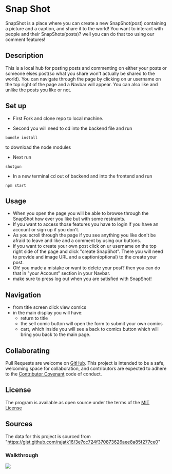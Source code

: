 # Snap Shot

SnapShot is a place where you can create a new SnapShot(post) containing a picture and a caption, and share it to the world! You want to interact with people and their SnapShots(posts)? well you can do that too using our comment features!

## Description

This is a local hub for posting posts and commenting on either your posts or someone elses post(so what you share won't actually be shared to the world). You can navigate through the page by clicking on ur username on the top right of the page and a Navbar will appear. You can also like and unlike the posts you like or not. 

## Set up

* First Fork and clone repo to local machine.

* Second you will need to cd into the backend file and run 
```
bundle install 
```
to download the node modules

* Next run 
```
shotgun
```

* In a new terminal cd out of backend and into the frontend and run
```
npm start
```

## Usage

* When you open the page you will be able to browse through the SnapShot how ever you like but with some restraints.  
* If you want to access those features you have to login if you have an account or sign up if you don't.
* As you scroll through the page if you see anything you like don't be afraid to leave and like and a comment by using our buttons. 
* if you want to create your own post click on ur username on the top right side of the page and click "create SnapShot". There you will need to provide and image URL and a caption(optional) to the create your post.
* Oh! you made a mistake or want to delete your post? then you can do that in "your Account" section in your Navbar.
* make sure to press log out when you are satisfied with SnapShot!

## Navigation
* from title screen click view comics
* in the main display you will have:
    * return to title
    * the sell comic button will open the form to submit your own comics 
    * cart, which inside you will see a back to comics button which will bring you back to the main page.

## Collaborating

Pull Requests are welcome on [GitHub](https://github.com/uyggnues/phase-3-project). This project is intended to be a safe, welcoming space for collaboration, and contributors are expected to adhere to the [Contributor Covenant](https://www.contributor-covenant.org/version/1/4/code-of-conduct/) code of conduct.

## License 
The program is available as open source under the terms of the [MIT License](https://opensource.org/licenses/MIT)

## Sources 
The data for this project is sourced from "https://gist.github.com/rajatk16/3e7cc724f370873626aee8a85f277ce0"

### Walkthrough
<a href=https://youtu.be/8-kMNw-tcPk><img id="img-with-fallback" class="style-scope ytcp-img-with-fallback" src="https://i9.ytimg.com/vi_webp/8-kMNw-tcPk/mq2.webp?sqp=CJi14Z0G-oaymwEmCMACELQB8quKqQMa8AEB-AH-CIAC0AWKAgwIABABGH8gHSgTMA8=&rs=AOn4CLAU0TLT8KAHRD9w2kpUmGUYm1wSUw"/></a>